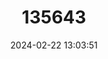 ---
title: "135643"
category: "Salmo ezenami"
draft: false
date: 2024-02-22 13:03:51
languages:
  English: ["Kezenoi-am Trout"]
---